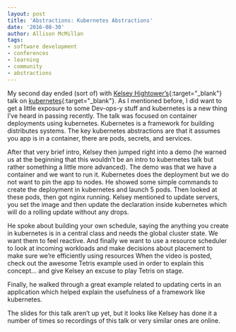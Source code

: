 ```yaml
---
layout: post
title: 'Abstractions: Kubernetes Abstractions'
date: '2016-08-30'
author: Allison McMillan
tags:
- software development
- conferences
- learning
- community
- abstractions
---
```


My second day ended (sort of) with [Kelsey Hightower’s](https://twitter.com/kelseyhightower){:target="_blank"} talk on [kubernetes](http://kubernetes.io/){:target="_blank"}. As I mentioned before, I did want to get a little exposure to some Dev-ops-y stuff and kubernetes is a new thing I’ve heard in passing recently. The talk was focused on container deployments using kubernetes. Kubernetes is a framework for building distributes systems. The key kubernetes abstractions are that it assumes you app is in a container, there are pods, secrets, and services.

After that very brief intro, Kelsey then jumped right into a demo (he warned us at the beginning that this wouldn’t be an intro to kubernetes talk but rather something a little more advanced). The demo was that we have a container and we want to run it. Kubernetes does the deployment but we do not want to pin the app to nodes. He showed some simple commands to create the deployment in kubernetes and launch 5 pods. Then looked at these pods, then got nginx running. Kelsey mentioned to update servers, you set the image and then update the declaration inside kubernetes which will do a rolling update without any drops.

He spoke about building your own schedule, saying the anything you create in kubernetes is in a central class and needs the global cluster state. We want them to feel reactive. And finally we want to use a resource scheduler to look at incoming workloads and make decisions about placement to make sure we’re efficiently using resources When the video is posted, check out the awesome Tetris example used in order to explain this concept... and give Kelsey an excuse to play Tetris on stage.

Finally, he walked through a great example related to updating certs in an application which helped explain the usefulness of a framework like kubernetes.

The slides for this talk aren’t up yet, but it looks like Kelsey has done it a number of times so recordings of this talk or very similar ones are online.
